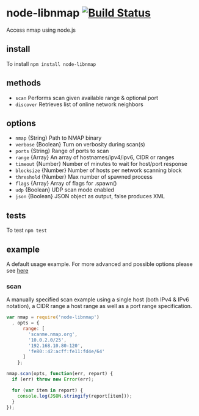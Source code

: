 # node-libnmap [![Build Status](https://travis-ci.org/jas-/node-libnmap.png?branch=master)](https://travis-ci.org/jas-/node-libnmap)

Access nmap using node.js

## install ##
To install `npm install node-libnmap`

## methods ##
* `scan`      Performs scan given available range & optional port
* `discover`  Retrieves list of online network neighbors

## options ##
* `nmap`      {String}    Path to NMAP binary
* `verbose`   {Boolean}   Turn on verbosity during scan(s)
* `ports`     {String}    Range of ports to scan
* `range`     {Array}     An array of hostnames/ipv4/ipv6, CIDR or ranges
* `timeout`   {Number}    Number of minutes to wait for host/port response
* `blocksize` {Number}    Number of hosts per network scanning block
* `threshold` {Number}    Max number of  spawned process
* `flags`     {Array}     Array of flags for .spawn()
* `udp`       {Boolean}   UDP scan mode enabled
* `json`      {Boolean}   JSON object as output, false produces XML

## tests ##
To test `npm test`

## example ##
A default usage example. For more advanced and possible options please
see [here](https://gist.github.com/jas-/eae6b0c6e82a4e072b97)

### scan ###
A manually specified scan example using a single host (both IPv4 & IPv6 notation),
a CIDR range a host range as well as a port range specification.

```javascript
var nmap = require('node-libnmap')
  , opts = {
      range: [
        'scanme.nmap.org',
        '10.0.2.0/25',
        '192.168.10.80-120',
        'fe80::42:acff:fe11:fd4e/64'
      ]
    };

nmap.scan(opts, function(err, report) {
  if (err) throw new Error(err);

  for (var item in report) {
    console.log(JSON.stringify(report[item]));
  }
});
```
